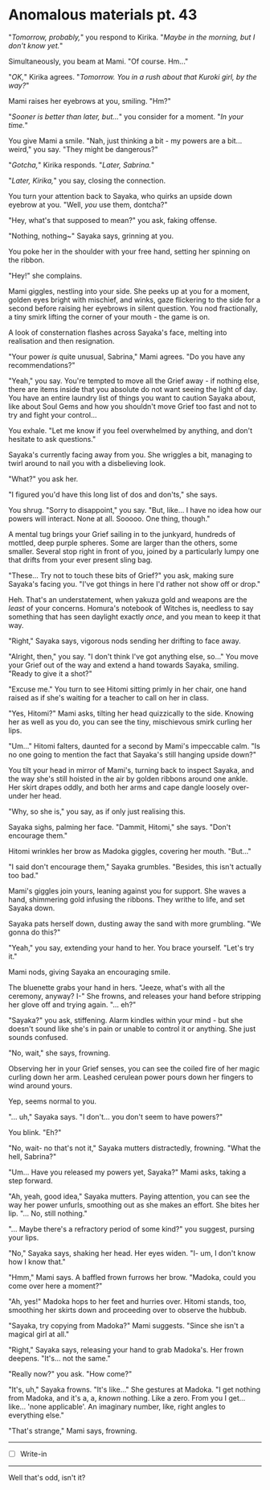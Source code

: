 # Anomalous materials pt. 43

"*Tomorrow, probably,*" you respond to Kirika. "*Maybe in the morning, but I don't know yet.*"

Simultaneously, you beam at Mami. "Of course. Hm..."

"*OK,*" Kirika agrees. "*Tomorrow. You in a rush about that Kuroki girl, by the way?*"

Mami raises her eyebrows at you, smiling. "Hm?"

"*Sooner is better than later, but...*" you consider for a moment. "*In your time.*"

You give Mami a smile. "Nah, just thinking a bit - my powers are a bit... weird," you say. "They might be dangerous?"

"*Gotcha,*" Kirika responds. "*Later, Sabrina.*"

"*Later, Kirika,*" you say, closing the connection.

You turn your attention back to Sayaka, who quirks an upside down eyebrow at you. "Well, *you* use them, dontcha?"

"Hey, what's that supposed to mean?" you ask, faking offense.

"Nothing, nothing\~" Sayaka says, grinning at you.

You poke her in the shoulder with your free hand, setting her spinning on the ribbon.

"Hey!" she complains.

Mami giggles, nestling into your side. She peeks up at you for a moment, golden eyes bright with mischief, and winks, gaze flickering to the side for a second before raising her eyebrows in silent question. You nod fractionally, a tiny smirk lifting the corner of your mouth - the game is on.

A look of consternation flashes across Sayaka's face, melting into realisation and then resignation.

"Your power *is* quite unusual, Sabrina," Mami agrees. "Do you have any recommendations?"

"Yeah," you say. You're tempted to move all the Grief away - if nothing else, there are items inside that you absolute do not want seeing the light of day. You have an entire laundry list of things you want to caution Sayaka about, like about Soul Gems and how you shouldn't move Grief too fast and not to try and fight your control...

You exhale. "Let me know if you feel overwhelmed by anything, and don't hesitate to ask questions."

Sayaka's currently facing away from you. She wriggles a bit, managing to twirl around to nail you with a disbelieving look.

"What?" you ask her.

"I figured you'd have this long list of dos and don'ts," she says.

You shrug. "Sorry to disappoint," you say. "But, like... I have no idea how our powers will interact. None at all. Sooooo. One thing, though."

A mental tug brings your Grief sailing in to the junkyard, hundreds of mottled, deep purple spheres. Some are larger than the others, some smaller. Several stop right in front of you, joined by a particularly lumpy one that drifts from your ever present sling bag.

"These... Try not to touch these bits of Grief?" you ask, making sure Sayaka's facing you. "I've got things in here I'd rather not show off or drop."

Heh. That's an understatement, when yakuza gold and weapons are the *least* of your concerns. Homura's notebook of Witches is, needless to say something that has seen daylight exactly *once*, and you mean to keep it that way.

"Right," Sayaka says, vigorous nods sending her drifting to face away.

"Alright, then," you say. "I don't think I've got anything else, so..." You move your Grief out of the way and extend a hand towards Sayaka, smiling. "Ready to give it a shot?"

"Excuse me." You turn to see Hitomi sitting primly in her chair, one hand raised as if she's waiting for a teacher to call on her in class.

"Yes, Hitomi?" Mami asks, tilting her head quizzically to the side. Knowing her as well as you do, you can see the tiny, mischievous smirk curling her lips.

"Um..." Hitomi falters, daunted for a second by Mami's impeccable calm. "Is no one going to mention the fact that Sayaka's still hanging upside down?"

You tilt your head in mirror of Mami's, turning back to inspect Sayaka, and the way she's still hoisted in the air by golden ribbons around one ankle. Her skirt drapes oddly, and both her arms and cape dangle loosely over-under her head.

"Why, so she is," you say, as if only just realising this.

Sayaka sighs, palming her face. "Dammit, Hitomi," she says. "Don't encourage them."

Hitomi wrinkles her brow as Madoka giggles, covering her mouth. "But..."

"I said don't encourage them," Sayaka grumbles. "Besides, this isn't actually too bad."

Mami's giggles join yours, leaning against you for support. She waves a hand, shimmering gold infusing the ribbons. They writhe to life, and set Sayaka down.

Sayaka pats herself down, dusting away the sand with more grumbling. "We gonna do this?"

"Yeah," you say, extending your hand to her. You brace yourself. "Let's try it."

Mami nods, giving Sayaka an encouraging smile.

The bluenette grabs your hand in hers. "Jeeze, what's with all the ceremony, anyway? I-" She frowns, and releases your hand before stripping her glove off and trying again. "... eh?"

"Sayaka?" you ask, stiffening. Alarm kindles within your mind - but she doesn't sound like she's in pain or unable to control it or anything. She just sounds confused.

"No, wait," she says, frowning.

Observing her in your Grief senses, you can see the coiled fire of her magic curling down her arm. Leashed cerulean power pours down her fingers to wind around yours.

Yep, seems normal to you.

"... uh," Sayaka says. "I don't... you don't seem to have powers?"

You blink. "Eh?"

"No, wait- no that's not it," Sayaka mutters distractedly, frowning. "What the hell, Sabrina?"

"Um... Have you released my powers yet, Sayaka?" Mami asks, taking a step forward.

"Ah, yeah, good idea," Sayaka mutters. Paying attention, you can see the way her power unfurls, smoothing out as she makes an effort. She bites her lip. "... No, still nothing."

"... Maybe there's a refractory period of some kind?" you suggest, pursing your lips.

"No," Sayaka says, shaking her head. Her eyes widen. "I- um, I don't know how I know that."

"Hmm," Mami says. A baffled frown furrows her brow. "Madoka, could you come over here a moment?"

"Ah, yes!" Madoka hops to her feet and hurries over. Hitomi stands, too, smoothing her skirts down and proceeding over to observe the hubbub.

"Sayaka, try copying from Madoka?" Mami suggests. "Since she isn't a magical girl at all."

"Right," Sayaka says, releasing your hand to grab Madoka's. Her frown deepens. "It's... not the same."

"Really now?" you ask. "How come?"

"It's, uh," Sayaka frowns. "It's like..." She gestures at Madoka. "I get nothing from Madoka, and it's a, a, *known* nothing. Like a zero. From you I get... like... 'none applicable'. An imaginary number, like, right angles to everything else."

"That's strange," Mami says, frowning.

---

- [ ] Write-in

---

Well that's odd, isn't it?
